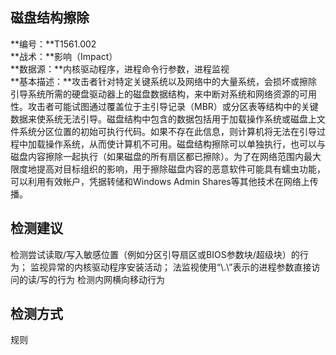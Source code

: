 ## 磁盘结构擦除  
**编号：**T1561.002  
**战术：**影响（Impact）  
**数据源：**内核驱动程序，进程命令行参数，进程监视  
**基本描述：**攻击者针对特定关键系统以及网络中的大量系统，会损坏或擦除引导系统所需的硬盘驱动器上的磁盘数据结构，来中断对系统和网络资源的可用性。攻击者可能试图通过覆盖位于主引导记录（MBR）或分区表等结构中的关键数据来使系统无法引导。磁盘结构中包含的数据包括用于加载操作系统或磁盘上文件系统分区位置的初始可执行代码。如果不存在此信息，则计算机将无法在引导过程中加载操作系统，从而使计算机不可用。磁盘结构擦除可以单独执行，也可以与磁盘内容擦除一起执行（如果磁盘的所有扇区都已擦除）。为了在网络范围内最大限度地提高对目标组织的影响，用于擦除磁盘内容的恶意软件可能具有蠕虫功能，可以利用有效帐户，凭据转储和Windows Admin Shares等其他技术在网络上传播。  
## 检测建议  
检测尝试读取/写入敏感位置（例如分区引导扇区或BIOS参数块/超级块）的行为；
监视异常的内核驱动程序安装活动；
法监视使用“\\.\”表示的进程参数直接访问的读/写的行为
检测内网横向移动行为  
## 检测方式  
规则
